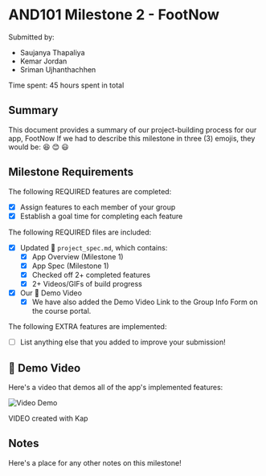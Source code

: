 <!-- (This is a comment) INSTRUCTIONS: Go through this page and fill out any **bolded** entries with their correct values.-->

# AND101 Milestone 2 - **FootNow**

Submitted by:
- Saujanya Thapaliya
- Kemar Jordan
- Sriman Ujhanthachhen

Time spent: 45 hours spent in total

## Summary

This document provides a summary of our project-building process for our app, FootNow
If we had to describe this milestone in three (3) emojis, they would be: 😆 😊 😃

<!-- (This is a comment) INSTRUCTIONS: Go through this page and fill out any **bolded** entries with their correct values.-->

## Milestone Requirements

<!-- Please be sure to change the [ ] to [x] for any features you completed.  If a feature is not checked [x], you might miss the points for that item! -->

The following REQUIRED features are completed:

- [X] Assign features to each member of your group
- [X] Establish a goal time for completing each feature

The following REQUIRED files are included:

- [X] Updated 📄 `project_spec.md`, which contains:
  - [X] App Overview (Milestone 1)
  - [X] App Spec (Milestone 1)
  - [X] Checked off 2+ completed features
  - [X] 2+ Videos/GIFs of build progress

- [X] Our 🎥 Demo Video
  - [X] We have also added the Demo Video Link to the Group Info Form on the course portal.

The following EXTRA features are implemented:

- [ ] List anything else that you added to improve your submission!

## 🎥 Demo Video

Here's a video that demos all of the app's implemented features:

<img src='https://github.com/Pod-42/Capstone-Project/blob/main/Kapture%202023-11-12%20at%2019.00.35.gif' title='Video Demo' width='' alt='Video Demo' />

VIDEO created with Kap

## Notes

Here's a place for any other notes on this milestone!
